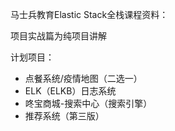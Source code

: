 马士兵教育Elastic Stack全栈课程资料：

项目实战篇为纯项目讲解

计划项目：

- 点餐系统/疫情地图（二选一）
- ELK（ELKB）日志系统
- 咚宝商城-搜索中心（搜索引擎）
- 推荐系统（第三版）

